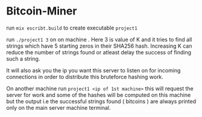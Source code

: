 # Bitcoin-Miner

run `mix escribt.build` to create executable `project1`

run `./project1 3` on on machine . Here 3 is value of K and it tries to find all strings which have 5 starting zeros in their SHA256 hash. Increasing K can reduce the number of strings found or atleast delay the success of finding such a string. 

It will also ask you the ip you want this server to listen on for incoming connections in order to distribute this bruteforce hashing work.

On another machine run `project1 <ip of 1st machine>` this will request the server for work and some of the hashes will be computed on this machine but the output i.e the successful strings found ( bitcoins ) are always printed only on the main server machine terminal.   
